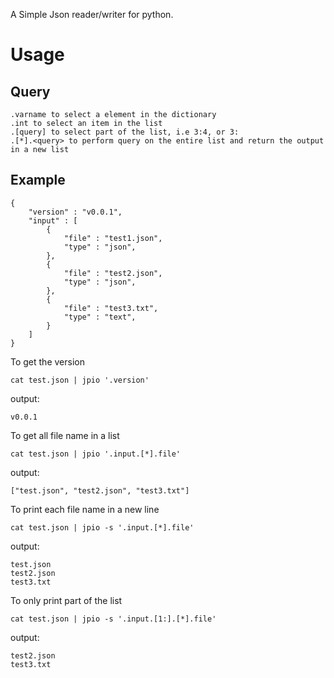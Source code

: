 
A Simple Json reader/writer for python.

# Usage

## Query
```
.varname to select a element in the dictionary
.int to select an item in the list
.[query] to select part of the list, i.e 3:4, or 3:
.[*].<query> to perform query on the entire list and return the output in a new list
```

## Example
```
{
    "version" : "v0.0.1",
    "input" : [
        {
            "file" : "test1.json",
            "type" : "json",
        },
        {
            "file" : "test2.json",
            "type" : "json",
        },
        {
            "file" : "test3.txt",
            "type" : "text",
        }
    ]
}
```

To get the version
```
cat test.json | jpio '.version'
```

output:
```
v0.0.1
```

To get all file name in a list

```
cat test.json | jpio '.input.[*].file'
```

output:
```
["test.json", "test2.json", "test3.txt"]
```

To print each file name in a new line
```
cat test.json | jpio -s '.input.[*].file'
```

output:
```
test.json
test2.json
test3.txt
```

To only print part of the list
```
cat test.json | jpio -s '.input.[1:].[*].file'
```

output:
```
test2.json
test3.txt
```
